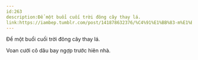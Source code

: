 ```yaml
---
id:263
description:Để một buổi cuối trời đông cây thay lá.
link:https://iambep.tumblr.com/post/141878632376/%C4%91%E1%BB%83-m%E1%BB%99t-bu%E1%BB%95i-cu%E1%BB%91i-tr%E1%BB%9Di-%C4%91%C3%B4ng-c%C3%A2y-thay-l%C3%A1-voan-c%C6%B0%E1%BB%9Bi
---
```


Để một buổi cuối trời đông cây thay lá.

Voan cưới cô dâu bay ngợp trước hiên nhà.